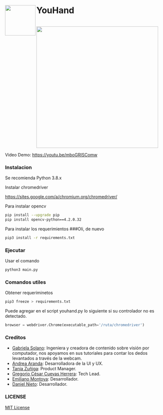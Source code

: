 # **YouHand** <img src="https://raw.githubusercontent.com/TanZng/YouHand/master/src/youhand.gif" width="100" align="left" />
<br/>
<img src="https://github.com/TanZng/YouHand/blob/master/src/gifDemo.gif?raw=true" width="400" align="center" />
<br/>

Video Demo: https://youtu.be/mboGRISComw

### Instalacion

Se recomienda Python 3.8.x

Instalar chromedriver

https://sites.google.com/a/chromium.org/chromedriver/

Para instalar opencv
```bash
pip install --upgrade pip
pip install opencv-python==4.2.0.32
```

Para instalar los requerimientos
###Oli, de nuevo
```bash
pip3 install -r requirements.txt
```

### Ejecutar

Usar el comando

```bash
python3 main.py
```


### Comandos utiles

Obtener requeriminetos
```bash
pip3 freeze > requirements.txt
```

Puede agregar en el script youhand.py lo siguiente si su controlador no es detectado.

```python
browser = webdriver.Chrome(executable_path='/ruta/chromedriver')
```

### Creditos
- [Gabriela Solano](https://github.com/GabySol): Ingeniera y creadora de contenido sobre visión por computador, nos apoyamos en sus tutoriales para contar los dedos levantados a través de la webcam.
- [Andrea Aranda](https://github.com/Andy-Aranda): Desarrolladora de la UI y UX.
- [Tania Zuñiga](https://github.com/Delttoria): Product Manager.
- [Gregorio César Cuevas Herrera](https://github.com/Delttoria): Tech Lead.
- [Emiliano Montoya](https://github.com/Emi-bit): Desarrollador.
- [Daniel Nieto](https://github.com/danielnietod): Desarrollador.

### LICENSE
[MIT License](https://github.com/TanZng/YouHand/blob/master/LICENSE)

